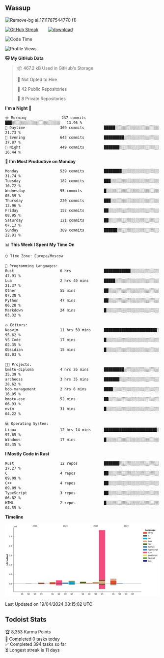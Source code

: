 ## Wassup

![Remove-bg ai_1711787544770 (1)](https://github.com/archeoss/archeoss/assets/68448737/e31def6e-524e-4c2b-930d-f672afbf4b77)

<!--
-->

[![GitHub Streak](http://github-readme-streak-stats.herokuapp.com?user=archeoss&theme=shades-of-purple&hide_border=true&date_format=j%20M%5B%20Y%5D)](https://git.io/streak-stats)&nbsp;&nbsp;&nbsp;&nbsp;&nbsp;&nbsp;&nbsp;&nbsp;[![download](https://user-images.githubusercontent.com/68448737/147796309-d8b65b1d-4dde-40d9-b03a-2b42aaa6cd43.jpeg)
](http://bmstu.ru/)

<!--START_SECTION:waka-->
![Code Time](http://img.shields.io/badge/Code%20Time-2%2C623%20hrs%2013%20mins-blue)

![Profile Views](http://img.shields.io/badge/Profile%20Views-23-blue)

**🐱 My GitHub Data** 

> 📦 467.2 kB Used in GitHub's Storage 
 > 
> 🚫 Not Opted to Hire
 > 
> 📜 42 Public Repositories 
 > 
> 🔑 8 Private Repositories 
 > 
**I'm a Night 🦉** 

```text
🌞 Morning                237 commits         ███░░░░░░░░░░░░░░░░░░░░░░   13.96 % 
🌆 Daytime                369 commits         █████░░░░░░░░░░░░░░░░░░░░   21.73 % 
🌃 Evening                643 commits         █████████░░░░░░░░░░░░░░░░   37.87 % 
🌙 Night                  449 commits         ███████░░░░░░░░░░░░░░░░░░   26.44 % 
```
📅 **I'm Most Productive on Monday** 

```text
Monday                   539 commits         ████████░░░░░░░░░░░░░░░░░   31.74 % 
Tuesday                  182 commits         ███░░░░░░░░░░░░░░░░░░░░░░   10.72 % 
Wednesday                95 commits          █░░░░░░░░░░░░░░░░░░░░░░░░   05.59 % 
Thursday                 220 commits         ███░░░░░░░░░░░░░░░░░░░░░░   12.96 % 
Friday                   152 commits         ██░░░░░░░░░░░░░░░░░░░░░░░   08.95 % 
Saturday                 121 commits         ██░░░░░░░░░░░░░░░░░░░░░░░   07.13 % 
Sunday                   389 commits         ██████░░░░░░░░░░░░░░░░░░░   22.91 % 
```


📊 **This Week I Spent My Time On** 

```text
🕑︎ Time Zone: Europe/Moscow

💬 Programming Languages: 
Rust                     6 hrs               ████████████░░░░░░░░░░░░░   47.91 % 
Lua                      2 hrs 40 mins       █████░░░░░░░░░░░░░░░░░░░░   21.37 % 
Other                    55 mins             ██░░░░░░░░░░░░░░░░░░░░░░░   07.38 % 
Python                   47 mins             ██░░░░░░░░░░░░░░░░░░░░░░░   06.28 % 
Markdown                 24 mins             █░░░░░░░░░░░░░░░░░░░░░░░░   03.32 % 

🔥 Editors: 
Neovim                   11 hrs 59 mins      ████████████████████████░   95.62 % 
VS Code                  17 mins             █░░░░░░░░░░░░░░░░░░░░░░░░   02.35 % 
Obsidian                 15 mins             █░░░░░░░░░░░░░░░░░░░░░░░░   02.03 % 

🐱‍💻 Projects: 
bmstu-diploma            4 hrs 26 mins       █████████░░░░░░░░░░░░░░░░   35.39 % 
archeoss                 3 hrs 35 mins       ███████░░░░░░░░░░░░░░░░░░   28.62 % 
bob-management           2 hrs 6 mins        ████░░░░░░░░░░░░░░░░░░░░░   16.85 % 
bmstu-ese                52 mins             ██░░░░░░░░░░░░░░░░░░░░░░░   06.93 % 
nvim                     31 mins             █░░░░░░░░░░░░░░░░░░░░░░░░   04.22 % 

💻 Operating System: 
Linux                    12 hrs 14 mins      ████████████████████████░   97.65 % 
Windows                  17 mins             █░░░░░░░░░░░░░░░░░░░░░░░░   02.35 % 
```

**I Mostly Code in Rust** 

```text
Rust                     12 repos            ███████░░░░░░░░░░░░░░░░░░   27.27 % 
C                        4 repos             ██░░░░░░░░░░░░░░░░░░░░░░░   09.09 % 
C++                      4 repos             ██░░░░░░░░░░░░░░░░░░░░░░░   09.09 % 
TypeScript               3 repos             ██░░░░░░░░░░░░░░░░░░░░░░░   06.82 % 
HTML                     2 repos             █░░░░░░░░░░░░░░░░░░░░░░░░   04.55 % 
```



**Timeline**

![Lines of Code chart](https://raw.githubusercontent.com/archeoss/archeoss/master/assets/bar_graph.png)


 Last Updated on 19/04/2024 08:15:02 UTC
<!--END_SECTION:waka-->

## Todoist Stats

<!-- TODO-IST:START -->
🏆  8,353 Karma Points           
🌸  Completed 0 tasks today           
✅  Completed 394 tasks so far           
⏳  Longest streak is 11 days
<!-- TODO-IST:END -->
